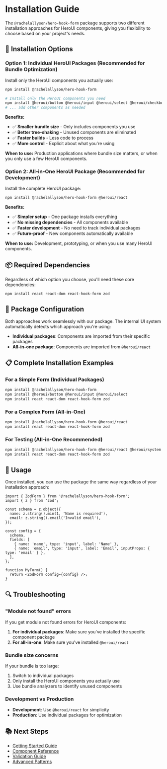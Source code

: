 # Installation Guide

The `@rachelallyson/hero-hook-form` package supports two different installation approaches for HeroUI components, giving you flexibility to choose based on your project's needs.

## 🎯 Installation Options

### Option 1: Individual HeroUI Packages (Recommended for Bundle Optimization)

Install only the HeroUI components you actually use:

```bash
npm install @rachelallyson/hero-hook-form

# Install only the HeroUI components you need
npm install @heroui/button @heroui/input @heroui/select @heroui/checkbox
# ... add other components as needed
```

**Benefits:**

- ✅ **Smaller bundle size** - Only includes components you use
- ✅ **Better tree-shaking** - Unused components are eliminated
- ✅ **Faster builds** - Less code to process
- ✅ **More control** - Explicit about what you're using

**When to use:** Production applications where bundle size matters, or when you only use a few HeroUI components.

### Option 2: All-in-One HeroUI Package (Recommended for Development)

Install the complete HeroUI package:

```bash
npm install @rachelallyson/hero-hook-form @heroui/react
```

**Benefits:**

- ✅ **Simpler setup** - One package installs everything
- ✅ **No missing dependencies** - All components available
- ✅ **Faster development** - No need to track individual packages
- ✅ **Future-proof** - New components automatically available

**When to use:** Development, prototyping, or when you use many HeroUI components.

## 📦 Required Dependencies

Regardless of which option you choose, you'll need these core dependencies:

```bash
npm install react react-dom react-hook-form zod
```

## 🔧 Package Configuration

Both approaches work seamlessly with our package. The internal UI system automatically detects which approach you're using:

- **Individual packages**: Components are imported from their specific packages
- **All-in-one package**: Components are imported from `@heroui/react`

## 📋 Complete Installation Examples

### For a Simple Form (Individual Packages)

```bash
npm install @rachelallyson/hero-hook-form
npm install @heroui/button @heroui/input @heroui/select
npm install react react-dom react-hook-form zod
```

### For a Complex Form (All-in-One)

```bash
npm install @rachelallyson/hero-hook-form @heroui/react
npm install react react-dom react-hook-form zod
```

### For Testing (All-in-One Recommended)

```bash
npm install @rachelallyson/hero-hook-form @heroui/react @heroui/system
npm install react react-dom react-hook-form zod
```

## 🚀 Usage

Once installed, you can use the package the same way regardless of your installation approach:

```tsx
import { ZodForm } from '@rachelallyson/hero-hook-form';
import { z } from 'zod';

const schema = z.object({
  name: z.string().min(1, 'Name is required'),
  email: z.string().email('Invalid email'),
});

const config = {
  schema,
  fields: [
    { name: 'name', type: 'input', label: 'Name' },
    { name: 'email', type: 'input', label: 'Email', inputProps: { type: 'email' } },
  ],
};

function MyForm() {
  return <ZodForm config={config} />;
}
```

## 🔍 Troubleshooting

### "Module not found" errors

If you get module not found errors for HeroUI components:

1. **For individual packages**: Make sure you've installed the specific component package
2. **For all-in-one**: Make sure you've installed `@heroui/react`

### Bundle size concerns

If your bundle is too large:

1. Switch to individual packages
2. Only install the HeroUI components you actually use
3. Use bundle analyzers to identify unused components

### Development vs Production

- **Development**: Use `@heroui/react` for simplicity
- **Production**: Use individual packages for optimization

## 📚 Next Steps

- [Getting Started Guide](./getting-started.md)
- [Component Reference](./components.md)
- [Validation Guide](./validation.md)
- [Advanced Patterns](./advanced-patterns.md)
